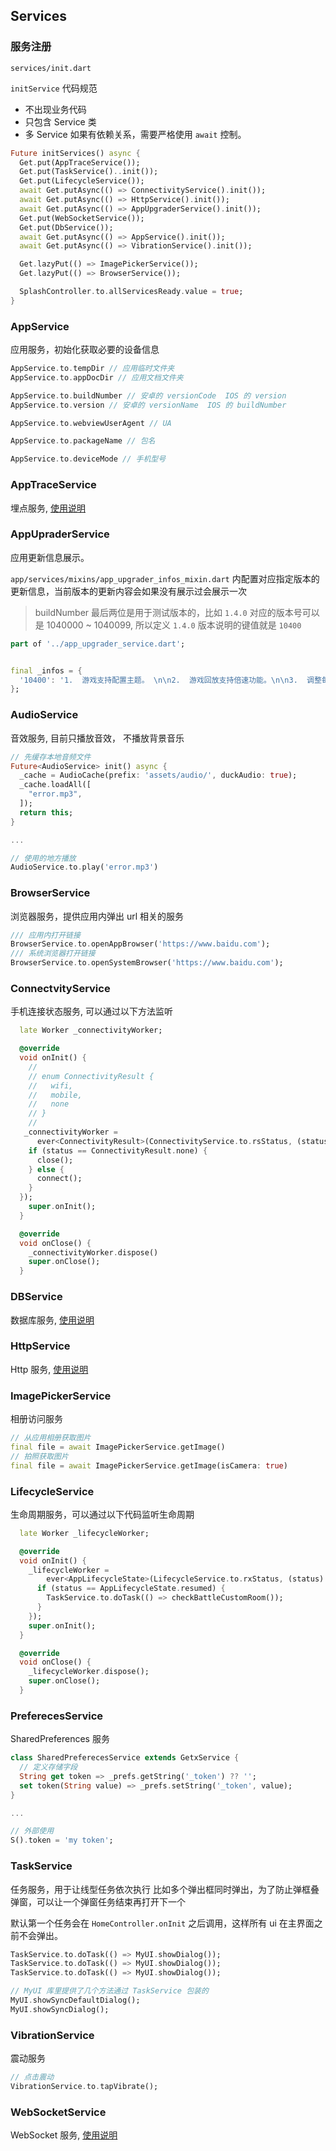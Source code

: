 ## Services

### 服务注册
`services/init.dart`

`initService` 代码规范
  - 不出现业务代码
  - 只包含 Service 类
  - 多 Service 如果有依赖关系，需要严格使用 `await` 控制。

```dart
Future initServices() async {
  Get.put(AppTraceService());
  Get.put(TaskService()..init());
  Get.put(LifecycleService());
  await Get.putAsync(() => ConnectivityService().init());
  await Get.putAsync(() => HttpService().init());
  await Get.putAsync(() => AppUpgraderService().init());
  Get.put(WebSocketService());
  Get.put(DbService());
  await Get.putAsync(() => AppService().init());
  await Get.putAsync(() => VibrationService().init());

  Get.lazyPut(() => ImagePickerService());
  Get.lazyPut(() => BrowserService());

  SplashController.to.allServicesReady.value = true;
}
```

### AppService
应用服务，初始化获取必要的设备信息

```dart
AppService.to.tempDir // 应用临时文件夹
AppService.to.appDocDir // 应用文档文件夹

AppService.to.buildNumber // 安卓的 versionCode  IOS 的 version
AppService.to.version // 安卓的 versionName  IOS 的 buildNumber

AppService.to.webviewUserAgent // UA

AppService.to.packageName // 包名

AppService.to.deviceMode // 手机型号
```

### AppTraceService

埋点服务, [使用说明](app_trace.md)

### AppUpraderService

应用更新信息展示。

`app/services/mixins/app_upgrader_infos_mixin.dart` 内配置对应指定版本的更新信息，当前版本的更新内容会如果没有展示过会展示一次

> buildNumber 最后两位是用于测试版本的，比如 `1.4.0` 对应的版本号可以是 1040000 ~ 1040099, 所以定义 `1.4.0` 版本说明的键值就是 `10400`

```dart
part of '../app_upgrader_service.dart';


final _infos = {
  '10400': '1.  游戏支持配置主题。 \n\n2.  游戏回放支持倍速功能。\n\n3.  调整每日挑战日历界面。\n\n4.  调整闯关界面。'
};

```

### AudioService

音效服务, 目前只播放音效， 不播放背景音乐

```dart
// 先缓存本地音频文件
Future<AudioService> init() async {
  _cache = AudioCache(prefix: 'assets/audio/', duckAudio: true);
  _cache.loadAll([
    "error.mp3",
  ]);
  return this;
}

...

// 使用的地方播放
AudioService.to.play('error.mp3')
```

### BrowserService

浏览器服务，提供应用内弹出 url 相关的服务

```dart
/// 应用内打开链接
BrowserService.to.openAppBrowser('https://www.baidu.com');
/// 系统浏览器打开链接
BrowserService.to.openSystemBrowser('https://www.baidu.com');
```

### ConnectvityService

手机连接状态服务, 可以通过以下方法监听

```dart
  late Worker _connectivityWorker;

  @override
  void onInit() {
    //
    // enum ConnectivityResult {
    //   wifi,
    //   mobile,
    //   none
    // }
    //
   _connectivityWorker =
      ever<ConnectivityResult>(ConnectivityService.to.rsStatus, (status) {
    if (status == ConnectivityResult.none) {
      close();
    } else {
      connect();
    }
  });
    super.onInit();
  }

  @override
  void onClose() {
    _connectivityWorker.dispose()
    super.onClose();
  }

```

### DBService

数据库服务, [使用说明](db_service.md)

### HttpService

Http 服务, [使用说明](http.md)
### ImagePickerService

相册访问服务

```dart
// 从应用相册获取图片
final file = await ImagePickerService.getImage()
// 拍照获取图片
final file = await ImagePickerService.getImage(isCamera: true)
```

### LifecycleService

生命周期服务，可以通过以下代码监听生命周期

```dart
  late Worker _lifecycleWorker;

  @override
  void onInit() {
    _lifecycleWorker =
        ever<AppLifecycleState>(LifecycleService.to.rxStatus, (status) {
      if (status == AppLifecycleState.resumed) {
        TaskService.to.doTask(() => checkBattleCustomRoom());
      }
    });
    super.onInit();
  }

  @override
  void onClose() {
    _lifecycleWorker.dispose();
    super.onClose();
  }

```

### PreferecesService

SharedPreferences 服务

```dart
class SharedPreferecesService extends GetxService {
  // 定义存储字段
  String get token => _prefs.getString('_token') ?? '';
  set token(String value) => _prefs.setString('_token', value);
}

... 

// 外部使用
S().token = 'my token';
```


### TaskService

任务服务，用于让线型任务依次执行
比如多个弹出框同时弹出，为了防止弹框叠弹窗，可以让一个弹窗任务结束再打开下一个

默认第一个任务会在 `HomeController.onInit` 之后调用，这样所有 ui 在主界面之前不会弹出。

```dart
TaskService.to.doTask(() => MyUI.showDialog());
TaskService.to.doTask(() => MyUI.showDialog());
TaskService.to.doTask(() => MyUI.showDialog());

// MyUI 库里提供了几个方法通过 TaskService 包装的
MyUI.showSyncDefaultDialog();
MyUI.showSyncDialog();
```

### VibrationService

震动服务

```dart
// 点击震动
VibrationService.to.tapVibrate();
```

### WebSocketService

WebSocket 服务, [使用说明](ws.md)
